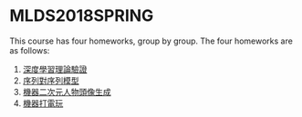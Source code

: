 # MLDS2018SPRING
This course has four homeworks, group by group.
The four homeworks are as follows:
1. [深度學習理論驗證](https://github.com/JasonYao81000/MLDS2018SPRING/tree/master/hw1)
2. [序列對序列模型](https://github.com/JasonYao81000/MLDS2018SPRING/tree/master/hw2)
3. [機器二次元人物頭像生成](https://github.com/JasonYao81000/MLDS2018SPRING/tree/master/hw3)
4. [機器打電玩](https://github.com/JasonYao81000/MLDS2018SPRING/tree/master/hw4)
